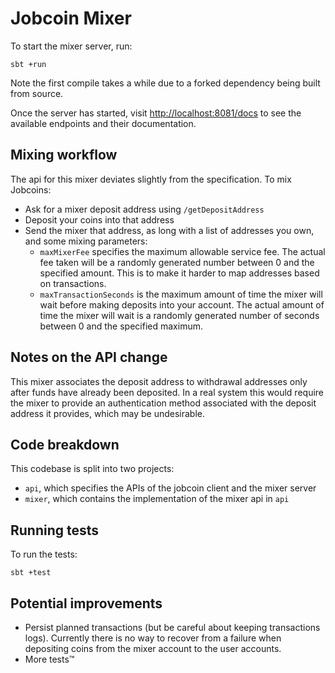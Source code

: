 # Jobcoin Mixer

To start the mixer server, run:
```
sbt +run
```
Note the first compile takes a while due to a forked dependency being built from source.

Once the server has started, visit [http://localhost:8081/docs](http://localhost:8081/docs) to see the available endpoints and their documentation.

## Mixing workflow
The api for this mixer deviates slightly from the specification. To mix Jobcoins:
* Ask for a mixer deposit address using `/getDepositAddress`
* Deposit your coins into that address 
* Send the mixer that address, as long  with a list of addresses you own, and some mixing parameters:
  * `maxMixerFee` specifies the maximum allowable service fee. The actual fee taken will be a randomly generated number between 0 and the specified amount. This is to make it harder to map addresses based on transactions.
  * `maxTransactionSeconds` is the maximum amount of time the mixer will wait before making deposits into your account. The actual amount of time the mixer will wait is a randomly generated number of seconds between 0 and the specified maximum.

## Notes on the API change
This mixer associates the deposit address to withdrawal addresses only after funds have already been deposited. In a real system this would require the mixer to provide an authentication method associated with the deposit address it provides, which may be undesirable.

## Code breakdown
This codebase is split into two projects:
* `api`, which specifies the APIs of the jobcoin client and the mixer server
* `mixer`, which contains the implementation of the mixer api in `api`

## Running tests
To run the tests:
```
sbt +test
```

## Potential improvements
* Persist planned transactions (but be careful about keeping transactions logs). Currently there is no way to recover from a failure when depositing coins from the mixer account to the user accounts.
* More tests™
